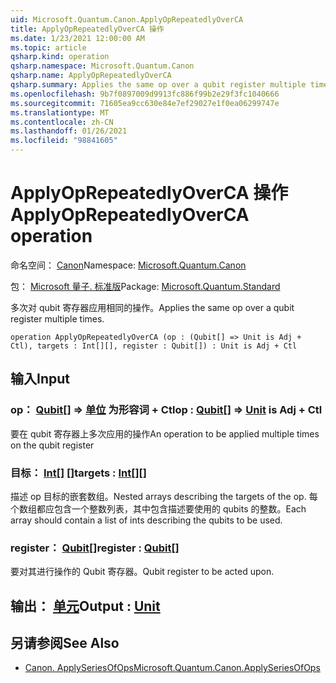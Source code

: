 ```yaml
---
uid: Microsoft.Quantum.Canon.ApplyOpRepeatedlyOverCA
title: ApplyOpRepeatedlyOverCA 操作
ms.date: 1/23/2021 12:00:00 AM
ms.topic: article
qsharp.kind: operation
qsharp.namespace: Microsoft.Quantum.Canon
qsharp.name: ApplyOpRepeatedlyOverCA
qsharp.summary: Applies the same op over a qubit register multiple times.
ms.openlocfilehash: 9b7f0897009d9913fc886f99b2e29f3fc1040666
ms.sourcegitcommit: 71605ea9cc630e84e7ef29027e1f0ea06299747e
ms.translationtype: MT
ms.contentlocale: zh-CN
ms.lasthandoff: 01/26/2021
ms.locfileid: "98841605"
---
```

# <a name="applyoprepeatedlyoverca-operation"></a><span data-ttu-id="72090-102">ApplyOpRepeatedlyOverCA 操作</span><span class="sxs-lookup"><span data-stu-id="72090-102">ApplyOpRepeatedlyOverCA operation</span></span>

<span data-ttu-id="72090-103">命名空间： [Canon](xref:Microsoft.Quantum.Canon)</span><span class="sxs-lookup"><span data-stu-id="72090-103">Namespace: [Microsoft.Quantum.Canon](xref:Microsoft.Quantum.Canon)</span></span>

<span data-ttu-id="72090-104">包： [Microsoft 量子. 标准版](https://nuget.org/packages/Microsoft.Quantum.Standard)</span><span class="sxs-lookup"><span data-stu-id="72090-104">Package: [Microsoft.Quantum.Standard](https://nuget.org/packages/Microsoft.Quantum.Standard)</span></span>


<span data-ttu-id="72090-105">多次对 qubit 寄存器应用相同的操作。</span><span class="sxs-lookup"><span data-stu-id="72090-105">Applies the same op over a qubit register multiple times.</span></span>

```qsharp
operation ApplyOpRepeatedlyOverCA (op : (Qubit[] => Unit is Adj + Ctl), targets : Int[][], register : Qubit[]) : Unit is Adj + Ctl
```


## <a name="input"></a><span data-ttu-id="72090-106">输入</span><span class="sxs-lookup"><span data-stu-id="72090-106">Input</span></span>

### <a name="op--qubit--unit--is-adj--ctl"></a><span data-ttu-id="72090-107">op： [Qubit](xref:microsoft.quantum.lang-ref.qubit)[] => [单位](xref:microsoft.quantum.lang-ref.unit)  为形容词 + Ctl</span><span class="sxs-lookup"><span data-stu-id="72090-107">op : [Qubit](xref:microsoft.quantum.lang-ref.qubit)[] => [Unit](xref:microsoft.quantum.lang-ref.unit)  is Adj + Ctl</span></span>

<span data-ttu-id="72090-108">要在 qubit 寄存器上多次应用的操作</span><span class="sxs-lookup"><span data-stu-id="72090-108">An operation to be applied multiple times on the qubit register</span></span>


### <a name="targets--int"></a><span data-ttu-id="72090-109">目标： [Int](xref:microsoft.quantum.lang-ref.int)[] []</span><span class="sxs-lookup"><span data-stu-id="72090-109">targets : [Int](xref:microsoft.quantum.lang-ref.int)[][]</span></span>

<span data-ttu-id="72090-110">描述 op 目标的嵌套数组。</span><span class="sxs-lookup"><span data-stu-id="72090-110">Nested arrays describing the targets of the op.</span></span> <span data-ttu-id="72090-111">每个数组都应包含一个整数列表，其中包含描述要使用的 qubits 的整数。</span><span class="sxs-lookup"><span data-stu-id="72090-111">Each array should contain a list of ints describing the qubits to be used.</span></span>


### <a name="register--qubit"></a><span data-ttu-id="72090-112">register： [Qubit](xref:microsoft.quantum.lang-ref.qubit)[]</span><span class="sxs-lookup"><span data-stu-id="72090-112">register : [Qubit](xref:microsoft.quantum.lang-ref.qubit)[]</span></span>

<span data-ttu-id="72090-113">要对其进行操作的 Qubit 寄存器。</span><span class="sxs-lookup"><span data-stu-id="72090-113">Qubit register to be acted upon.</span></span>



## <a name="output--unit"></a><span data-ttu-id="72090-114">输出： [单元](xref:microsoft.quantum.lang-ref.unit)</span><span class="sxs-lookup"><span data-stu-id="72090-114">Output : [Unit](xref:microsoft.quantum.lang-ref.unit)</span></span>



## <a name="see-also"></a><span data-ttu-id="72090-115">另请参阅</span><span class="sxs-lookup"><span data-stu-id="72090-115">See Also</span></span>

- [<span data-ttu-id="72090-116">Canon. ApplySeriesOfOps</span><span class="sxs-lookup"><span data-stu-id="72090-116">Microsoft.Quantum.Canon.ApplySeriesOfOps</span></span>](xref:Microsoft.Quantum.Canon.ApplySeriesOfOps)